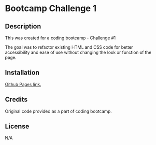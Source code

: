 # Bootcamp Challenge 1

## Description

This was created for a coding bootcamp - Challenge #1

The goal was to refactor existing HTML and CSS code for better accessibility and ease of use without changing the look or function of the page.

## Installation

[Github Pages link.](https://flying-tadpole.github.io/BootcampChallenge1/#social-media-marketing)

## Credits

Original code provided as a part of coding bootcamp.

## License

N/A
